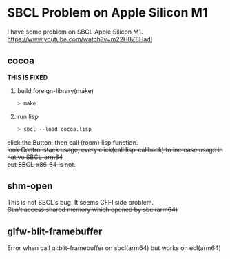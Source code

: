 # SBCL Problem on Apple Silicon M1
  I have some problem on SBCL Apple Silicon M1.  
  https://www.youtube.com/watch?v=m22H8Z8HadI
  
## cocoa
  **THIS IS FIXED**

  1. build foreign-library(make)
	 ```sh
	 > make
	  ```
  2. run lisp
	 ```sh	
	 > sbcl --load cocoa.lisp
     ```

 ~~click the Button, then call (room) lisp function.~~  
 ~~look Control stack usage, every click(call lisp-callback) to increase usage in native SBCL-arm64~~   
 ~~but SBCL-x86_64 is not.~~
	 
## shm-open
 This is not SBCL's bug. It seems CFFI side problem.  
 ~~Can't access shared memory which opened by sbcl(arm64)~~


## glfw-blit-framebuffer
 Error when call gl:blit-framebuffer on sbcl(arm64) but works on ecl(arm64) 
      
